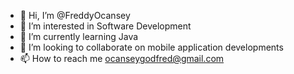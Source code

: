 - 👋 Hi, I’m @FreddyOcansey
- 👀 I’m interested in Software Development
- 🌱 I’m currently learning Java
- 💞️ I’m looking to collaborate on mobile application developments
- 📫 How to reach me ocanseygodfred@gmail.com

<!---
FreddyOcansey/FreddyOcansey is a ✨ special ✨ repository because its `README.md` (this file) appears on your GitHub profile.
You can click the Preview link to take a look at your changes.
--->
